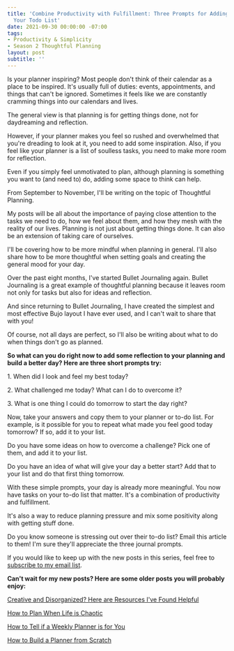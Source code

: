 ```yaml
---
title: 'Combine Productivity with Fulfillment: Three Prompts for Adding Meaning to
  Your Todo List'
date: 2021-09-30 00:00:00 -07:00
tags:
- Productivity & Simplicity
- Season 2 Thoughtful Planning
layout: post
subtitle: ''
---
```


Is your planner inspiring? Most people don't think of their calendar as a place to be inspired. It's usually full of duties: events, appointments, and things that can't be ignored. Sometimes it feels like we are constantly cramming things into our calendars and lives.

The general view is that planning is for getting things done, not for daydreaming and reflection.

However, if your planner makes you feel so rushed and overwhelmed that you're dreading to look at it, you need to add some inspiration. Also, if you feel like your planner is a list of soulless tasks, you need to make more room for reflection.

Even if you simply feel unmotivated to plan, although planning is something you want to (and need to) do, adding some space to think can help.

From September to November, I'll be writing on the topic of Thoughtful Planning.

My posts will be all about the importance of paying close attention to the tasks we need to do, how we feel about them, and how they mesh with the reality of our lives. Planning is not just about getting things done. It can also be an extension of taking care of ourselves.

I'll be covering how to be more mindful when planning in general. I'll also share how to be more thoughtful when setting goals and creating the general mood for your day.

Over the past eight months, I've started Bullet Journaling again. Bullet Journaling is a great example of thoughtful planning because it leaves room not only for tasks but also for ideas and reflection.

And since returning to Bullet Journaling, I have created the simplest and most effective Bujo layout I have ever used, and I can't wait to share that with you!

Of course, not all days are perfect, so I'll also be writing about what to do when things don't go as planned.

**So what can you do right now to add some reflection to your planning and build a better day? Here are three short prompts try:**

1\. When did I look and feel my best today?

2\. What challenged me today? What can I do to overcome it?

3\. What is one thing I could do tomorrow to start the day right?

Now, take your answers and copy them to your planner or to-do list. For example, is it possible for you to repeat what made you feel good today tomorrow? If so, add it to your list.

Do you have some ideas on how to overcome a challenge? Pick one of them, and add it to your list.

Do you have an idea of what will give your day a better start? Add that to your list and do that first thing tomorrow.

With these simple prompts, your day is already more meaningful. You now have tasks on your to-do list that matter. It's a combination of productivity and fulfillment.

It's also a way to reduce planning pressure and mix some positivity along with getting stuff done.

Do you know someone is stressing out over their to-do list? Email this article to them! I'm sure they'll appreciate the three journal prompts.

If you would like to keep up with the new posts in this series, feel free to [subscribe to my email list](https://tinyletter.com/arcadiapage).

**Can't wait for my new posts? Here are some older posts you will probably enjoy:**

[Creative and Disorganized? Here are Resources I've Found Helpful](https://arcadiapage.com/2018/04/creative-and-disorganized-here-are.html)

[How to Plan When Life is Chaotic](https://arcadiapage.com/2020-08-28-how-to-plan-when-life-is-chaotic/)

[How to Tell if a Weekly Planner is for You](https://arcadiapage.com/2020-12-07-how-to-tell-if-a-weekly-planner-is-for-you/)

[How to Build a Planner from Scratch](https://arcadiapage.com/2020-09-19-how-to-build-a-planner-from-scratch/)
